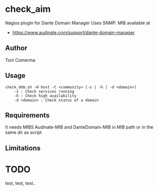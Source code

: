 # check_aim
Nagios plugin for Dante Domain Manager
Uses SNMP. MIB available at 
 - https://www.audinate.com/support/dante-domain-manager

## Author
Toni Comerma

## Usage
```
check_ddm.sh -H host -C <community> [-s | -h | -d <domain>]  
    -s : Check services running 
    -h : Check high availability 
    -d <domain> : Check status of a domain  
```
## Requirements
It needs MIBS Audinate-MIB and DanteDomain-MIB in MIB path or in the same dir as script

## Limitations

# TODO
test, test, test..